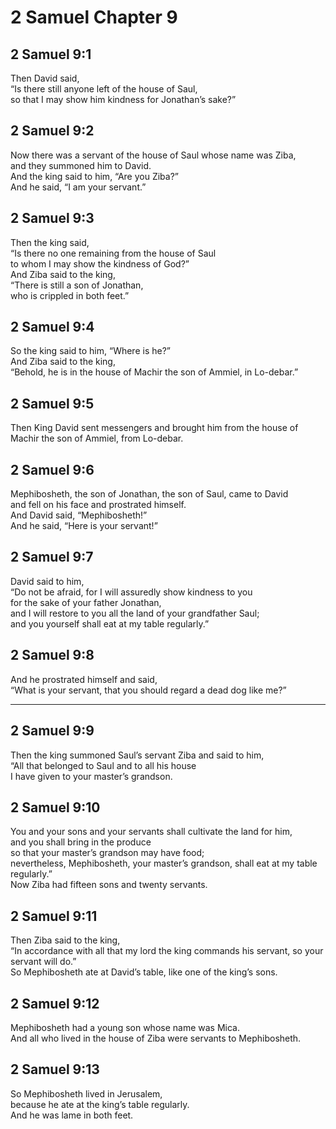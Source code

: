 # 2 Samuel Chapter 9

## 2 Samuel 9:1

Then David said,  
“Is there still anyone left of the house of Saul,  
so that I may show him kindness for Jonathan’s sake?”

## 2 Samuel 9:2

Now there was a servant of the house of Saul whose name was Ziba,  
and they summoned him to David.  
And the king said to him, “Are you Ziba?”  
And he said, “I am your servant.”

## 2 Samuel 9:3

Then the king said,  
“Is there no one remaining from the house of Saul  
to whom I may show the kindness of God?”  
And Ziba said to the king,  
“There is still a son of Jonathan,  
who is crippled in both feet.”

## 2 Samuel 9:4

So the king said to him, “Where is he?”  
And Ziba said to the king,  
“Behold, he is in the house of Machir the son of Ammiel, in Lo-debar.”

## 2 Samuel 9:5

Then King David sent messengers and brought him from the house of Machir the son of Ammiel, from Lo-debar.

## 2 Samuel 9:6

Mephibosheth, the son of Jonathan, the son of Saul, came to David  
and fell on his face and prostrated himself.  
And David said, “Mephibosheth!”  
And he said, “Here is your servant!”

## 2 Samuel 9:7

David said to him,  
“Do not be afraid, for I will assuredly show kindness to you  
for the sake of your father Jonathan,  
and I will restore to you all the land of your grandfather Saul;  
and you yourself shall eat at my table regularly.”

## 2 Samuel 9:8

And he prostrated himself and said,  
“What is your servant, that you should regard a dead dog like me?”

---

## 2 Samuel 9:9

Then the king summoned Saul’s servant Ziba and said to him,  
“All that belonged to Saul and to all his house  
I have given to your master’s grandson.

## 2 Samuel 9:10

You and your sons and your servants shall cultivate the land for him,  
and you shall bring in the produce  
so that your master’s grandson may have food;  
nevertheless, Mephibosheth, your master’s grandson, shall eat at my table regularly.”  
Now Ziba had fifteen sons and twenty servants.

## 2 Samuel 9:11

Then Ziba said to the king,  
“In accordance with all that my lord the king commands his servant, so your servant will do.”  
So Mephibosheth ate at David’s table, like one of the king’s sons.

## 2 Samuel 9:12

Mephibosheth had a young son whose name was Mica.  
And all who lived in the house of Ziba were servants to Mephibosheth.

## 2 Samuel 9:13

So Mephibosheth lived in Jerusalem,  
because he ate at the king’s table regularly.  
And he was lame in both feet.
